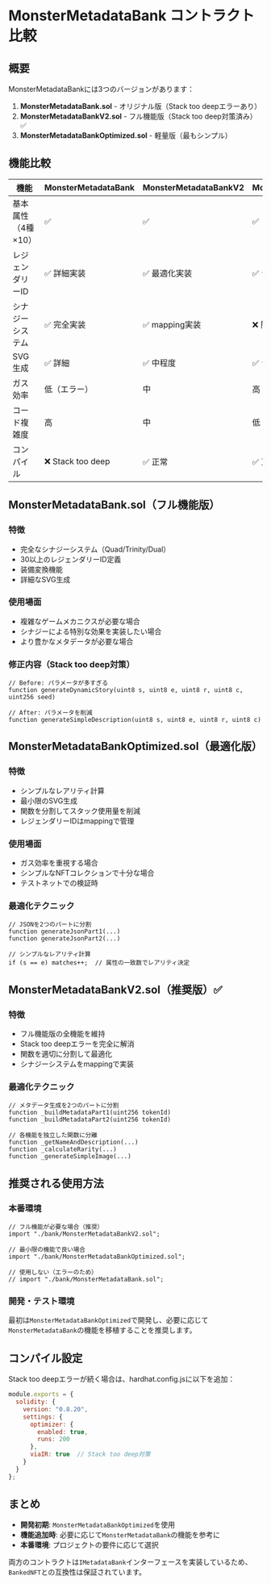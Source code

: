 # MonsterMetadataBank コントラクト比較

## 概要

MonsterMetadataBankには3つのバージョンがあります：

1. **MonsterMetadataBank.sol** - オリジナル版（Stack too deepエラーあり）
2. **MonsterMetadataBankV2.sol** - フル機能版（Stack too deep対策済み）✅
3. **MonsterMetadataBankOptimized.sol** - 軽量版（最もシンプル）

## 機能比較

| 機能 | MonsterMetadataBank | MonsterMetadataBankV2 | MonsterMetadataBankOptimized |
|------|---------------------|----------------------|------------------------------|
| 基本属性（4種×10） | ✅ | ✅ | ✅ |
| レジェンダリーID | ✅ 詳細実装 | ✅ 最適化実装 | ✅ シンプル実装 |
| シナジーシステム | ✅ 完全実装 | ✅ mapping実装 | ❌ 簡略版 |
| SVG生成 | ✅ 詳細 | ✅ 中程度 | ✅ シンプル |
| ガス効率 | 低（エラー） | 中 | 高 |
| コード複雑度 | 高 | 中 | 低 |
| コンパイル | ❌ Stack too deep | ✅ 正常 | ✅ 正常 |

## MonsterMetadataBank.sol（フル機能版）

### 特徴
- 完全なシナジーシステム（Quad/Trinity/Dual）
- 30以上のレジェンダリーID定義
- 装備変換機能
- 詳細なSVG生成

### 使用場面
- 複雑なゲームメカニクスが必要な場合
- シナジーによる特別な効果を実装したい場合
- より豊かなメタデータが必要な場合

### 修正内容（Stack too deep対策）
```solidity
// Before: パラメータが多すぎる
function generateDynamicStory(uint8 s, uint8 e, uint8 r, uint8 c, uint256 seed)

// After: パラメータを削減
function generateSimpleDescription(uint8 s, uint8 e, uint8 r, uint8 c)
```

## MonsterMetadataBankOptimized.sol（最適化版）

### 特徴
- シンプルなレアリティ計算
- 最小限のSVG生成
- 関数を分割してスタック使用量を削減
- レジェンダリーIDはmappingで管理

### 使用場面
- ガス効率を重視する場合
- シンプルなNFTコレクションで十分な場合
- テストネットでの検証時

### 最適化テクニック
```solidity
// JSONを2つのパートに分割
function generateJsonPart1(...)
function generateJsonPart2(...)

// シンプルなレアリティ計算
if (s == e) matches++;  // 属性の一致数でレアリティ決定
```

## MonsterMetadataBankV2.sol（推奨版）✅

### 特徴
- フル機能版の全機能を維持
- Stack too deepエラーを完全に解消
- 関数を適切に分割して最適化
- シナジーシステムをmappingで実装

### 最適化テクニック
```solidity
// メタデータ生成を2つのパートに分割
function _buildMetadataPart1(uint256 tokenId)
function _buildMetadataPart2(uint256 tokenId)

// 各機能を独立した関数に分離
function _getNameAndDescription(...)
function _calculateRarity(...)
function _generateSimpleImage(...)
```

## 推奨される使用方法

### 本番環境
```solidity
// フル機能が必要な場合（推奨）
import "./bank/MonsterMetadataBankV2.sol";

// 最小限の機能で良い場合
import "./bank/MonsterMetadataBankOptimized.sol";

// 使用しない（エラーのため）
// import "./bank/MonsterMetadataBank.sol";
```

### 開発・テスト環境
最初は`MonsterMetadataBankOptimized`で開発し、必要に応じて`MonsterMetadataBank`の機能を移植することを推奨します。

## コンパイル設定

Stack too deepエラーが続く場合は、hardhat.config.jsに以下を追加：

```javascript
module.exports = {
  solidity: {
    version: "0.8.20",
    settings: {
      optimizer: {
        enabled: true,
        runs: 200
      },
      viaIR: true  // Stack too deep対策
    }
  }
};
```

## まとめ

- **開発初期**: `MonsterMetadataBankOptimized`を使用
- **機能追加時**: 必要に応じて`MonsterMetadataBank`の機能を参考に
- **本番環境**: プロジェクトの要件に応じて選択

両方のコントラクトは`IMetadataBank`インターフェースを実装しているため、`BankedNFT`との互換性は保証されています。